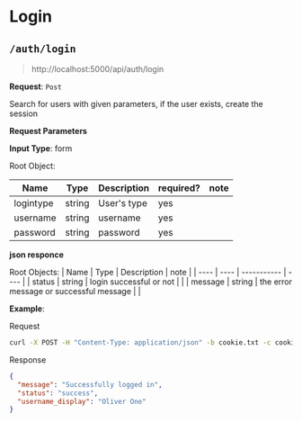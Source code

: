 
# Login

## `/auth/login`

> http://localhost:5000/api/auth/login

**Request**: `Post`

Search for users with given parameters, if the user exists, create the session

**Request Parameters**

**Input Type**: form

Root Object:

| Name | Type | Description | required? | note |
| ---- | ---- | ----------- | --------- | ---- | 
| logintype | string | User's type | yes | |
| username | string | username | yes | |
| password | string | password | yes | |

**json responce**

Root Objects:
| Name | Type | Description | note |
| ---- | ---- | ----------- | ---- |
| status | string | login successful or not | |
| message | string | the error message or successful message | |

**Example**:

Request

```bash
curl -X POST -H "Content-Type: application/json" -b cookie.txt -c cookie.txt -d "{\"username\":\"customer1@example.com\", \"password\":\"password1\", \"logintype\":\"customer\"}" http://localhost:5000/api/auth/login
```

Response

```json
{
  "message": "Successfully logged in",
  "status": "success",
  "username_display": "Oliver One"
}
```
